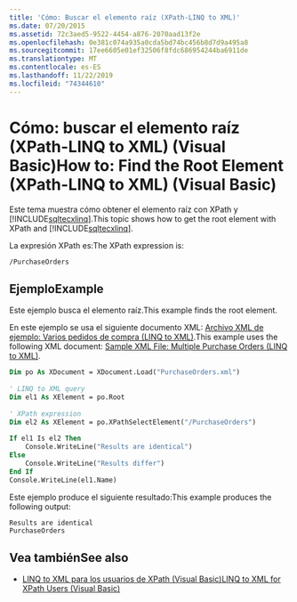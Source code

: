```yaml
---
title: 'Cómo: Buscar el elemento raíz (XPath-LINQ to XML)'
ms.date: 07/20/2015
ms.assetid: 72c3aed5-9522-4454-a876-2070aad13f2e
ms.openlocfilehash: 0e381c074a935a0cda5bd74bc456b8d7d9a495a8
ms.sourcegitcommit: 17ee6605e01ef32506f8fdc686954244ba6911de
ms.translationtype: MT
ms.contentlocale: es-ES
ms.lasthandoff: 11/22/2019
ms.locfileid: "74344610"
---
```

# <a name="how-to-find-the-root-element-xpath-linq-to-xml-visual-basic"></a><span data-ttu-id="80e35-102">Cómo: buscar el elemento raíz (XPath-LINQ to XML) (Visual Basic)</span><span class="sxs-lookup"><span data-stu-id="80e35-102">How to: Find the Root Element (XPath-LINQ to XML) (Visual Basic)</span></span>
<span data-ttu-id="80e35-103">Este tema muestra cómo obtener el elemento raíz con XPath y [!INCLUDE[sqltecxlinq](~/includes/sqltecxlinq-md.md)].</span><span class="sxs-lookup"><span data-stu-id="80e35-103">This topic shows how to get the root element with XPath and [!INCLUDE[sqltecxlinq](~/includes/sqltecxlinq-md.md)].</span></span>  
  
 <span data-ttu-id="80e35-104">La expresión XPath es:</span><span class="sxs-lookup"><span data-stu-id="80e35-104">The XPath expression is:</span></span>  
  
 `/PurchaseOrders`  
  
## <a name="example"></a><span data-ttu-id="80e35-105">Ejemplo</span><span class="sxs-lookup"><span data-stu-id="80e35-105">Example</span></span>  
 <span data-ttu-id="80e35-106">Este ejemplo busca el elemento raíz.</span><span class="sxs-lookup"><span data-stu-id="80e35-106">This example finds the root element.</span></span>  
  
 <span data-ttu-id="80e35-107">En este ejemplo se usa el siguiente documento XML: [Archivo XML de ejemplo: Varios pedidos de compra (LINQ to XML)](../../../../visual-basic/programming-guide/concepts/linq/sample-xml-file-multiple-purchase-orders-linq-to-xml.md).</span><span class="sxs-lookup"><span data-stu-id="80e35-107">This example uses the following XML document: [Sample XML File: Multiple Purchase Orders (LINQ to XML)](../../../../visual-basic/programming-guide/concepts/linq/sample-xml-file-multiple-purchase-orders-linq-to-xml.md).</span></span>  
  
```vb  
Dim po As XDocument = XDocument.Load("PurchaseOrders.xml")  
  
' LINQ to XML query  
Dim el1 As XElement = po.Root  
  
' XPath expression  
Dim el2 As XElement = po.XPathSelectElement("/PurchaseOrders")  
  
If el1 Is el2 Then  
    Console.WriteLine("Results are identical")  
Else  
    Console.WriteLine("Results differ")  
End If  
Console.WriteLine(el1.Name)  
```  
  
 <span data-ttu-id="80e35-108">Este ejemplo produce el siguiente resultado:</span><span class="sxs-lookup"><span data-stu-id="80e35-108">This example produces the following output:</span></span>  
  
```console  
Results are identical  
PurchaseOrders  
```  
  
## <a name="see-also"></a><span data-ttu-id="80e35-109">Vea también</span><span class="sxs-lookup"><span data-stu-id="80e35-109">See also</span></span>

- [<span data-ttu-id="80e35-110">LINQ to XML para los usuarios de XPath (Visual Basic)</span><span class="sxs-lookup"><span data-stu-id="80e35-110">LINQ to XML for XPath Users (Visual Basic)</span></span>](../../../../visual-basic/programming-guide/concepts/linq/linq-to-xml-for-xpath-users.md)
